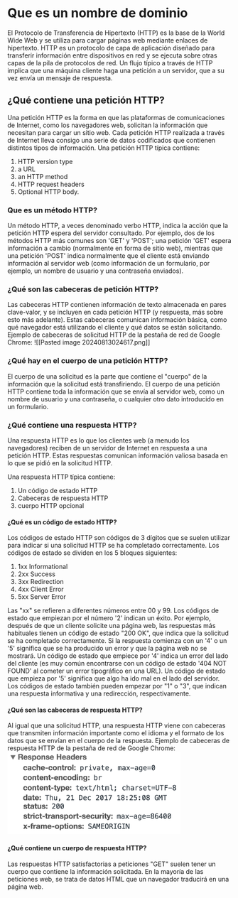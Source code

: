 # Que es un nombre de dominio
El Protocolo de Transferencia de Hipertexto (HTTP) es la base de la World Wide Web y se utiliza para cargar páginas web mediante enlaces de hipertexto. HTTP es un protocolo de capa de aplicación diseñado para transferir información entre dispositivos en red y se ejecuta sobre otras capas de la pila de protocolos de red. Un flujo típico a través de HTTP implica que una máquina cliente haga una petición a un servidor, que a su vez envía un mensaje de respuesta.

## ¿Qué contiene una petición HTTP?
Una petición HTTP es la forma en que las plataformas de comunicaciones de Internet, como los navegadores web, solicitan la información que necesitan para cargar un sitio web. Cada petición HTTP realizada a través de Internet lleva consigo una serie de datos codificados que contienen distintos tipos de información. Una petición HTTP típica contiene:
1. HTTP version type
2. a URL
3. an HTTP method
4. HTTP request headers
5. Optional HTTP body.

### Que es un método HTTP?
Un método HTTP, a veces denominado verbo HTTP, indica la acción que la petición HTTP espera del servidor consultado. Por ejemplo, dos de los métodos HTTP más comunes son 'GET' y 'POST'; una petición 'GET' espera información a cambio (normalmente en forma de sitio web), mientras que una petición 'POST' indica normalmente que el cliente está enviando información al servidor web (como información de un formulario, por ejemplo, un nombre de usuario y una contraseña enviados).

### ¿Qué son las cabeceras de petición HTTP?
Las cabeceras HTTP contienen información de texto almacenada en pares clave-valor, y se incluyen en cada petición HTTP (y respuesta, más sobre esto más adelante). Estas cabeceras comunican información básica, como qué navegador está utilizando el cliente y qué datos se están solicitando. Ejemplo de cabeceras de solicitud HTTP de la pestaña de red de Google Chrome:
![[Pasted image 20240813024617.png]]

### ¿Qué hay en el cuerpo de una petición HTTP?
El cuerpo de una solicitud es la parte que contiene el "cuerpo" de la información que la solicitud está transfiriendo. El cuerpo de una petición HTTP contiene toda la información que se envía al servidor web, como un nombre de usuario y una contraseña, o cualquier otro dato introducido en un formulario.

### ¿Qué contiene una respuesta HTTP?
Una respuesta HTTP es lo que los clientes web (a menudo los navegadores) reciben de un servidor de Internet en respuesta a una petición HTTP. Estas respuestas comunican información valiosa basada en lo que se pidió en la solicitud HTTP. 

Una respuesta HTTP típica contiene:

1. Un código de estado HTTP
2. Cabeceras de respuesta HTTP
3. cuerpo HTTP opcional

#### ¿Qué es un código de estado HTTP?
Los códigos de estado HTTP son códigos de 3 dígitos que se suelen utilizar para indicar si una solicitud HTTP se ha completado correctamente. Los códigos de estado se dividen en los 5 bloques siguientes:

1. 1xx Informational
2. 2xx Success
3. 3xx Redirection
4. 4xx Client Error
5. 5xx Server Error

Las "xx" se refieren a diferentes números entre 00 y 99.
Los códigos de estado que empiezan por el número '2' indican un éxito. Por ejemplo, después de que un cliente solicite una página web, las respuestas más habituales tienen un código de estado "200 OK", que indica que la solicitud se ha completado correctamente.
Si la respuesta comienza con un '4' o un '5' significa que se ha producido un error y que la página web no se mostrará. Un código de estado que empiece por '4' indica un error del lado del cliente (es muy común encontrarse con un código de estado '404 NOT FOUND' al cometer un error tipográfico en una URL). Un código de estado que empieza por '5' significa que algo ha ido mal en el lado del servidor. Los códigos de estado también pueden empezar por "1" o "3", que indican una respuesta informativa y una redirección, respectivamente.

#### ¿Qué son las cabeceras de respuesta HTTP?
Al igual que una solicitud HTTP, una respuesta HTTP viene con cabeceras que transmiten información importante como el idioma y el formato de los datos que se envían en el cuerpo de la respuesta. 
Ejemplo de cabeceras de respuesta HTTP de la pestaña de red de Google Chrome:
![Ejemplo](img/img2.png)

#### ¿Qué contiene un cuerpo de respuesta HTTP?
Las respuestas HTTP satisfactorias a peticiones "GET" suelen tener un cuerpo que contiene la información solicitada. En la mayoría de las peticiones web, se trata de datos HTML que un navegador traducirá en una página web.